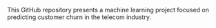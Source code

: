 This GitHub repository presents a machine learning project focused on predicting customer churn in the telecom industry. 
